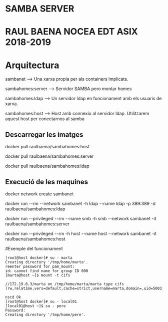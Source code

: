 # SAMBA SERVER

# RAUL BAENA NOCEA EDT ASIX 2018-2019

# Arquitectura

sambanet --> Una xarxa propia per als containers implicats.

sambahomes:server --> Servidor SAMBA pero montar homes 

sambahomes:ldap --> Un servidor ldap en funcionament amb els usuaris de xarxa.

sambahomes:host --> Host amb connexío al servidor ldap. Utilitzarem aquest host per conectarnos al samba

## Descarregar les imatges

docker pull raulbaena/sambahomes:host

docker pull raulbaena/sambahomes:server

docker pull raulbaena/sambahomes:ldap

## Execució de les maquines

docker network create sambanet

docker run --rm --network sambanet -h ldap --name ldap -p 389:389 -d raulbaena/sambahomes:ldap

docker run --privileged --rm --name smb -h smb --network sambanet -it raulbaena/sambahomes:server

docker run --privileged --rm -h host --name host --network sambanet -it raulbaena/sambahomes:host


#Exemple del funcionament
```
[root@host docker]# su - marta
Creating directory '/tmp/home/marta'.
reenter password for pam_mount:
id: cannot find name for group ID 600
[marta@host ~]$ mount -t cifs

//172.19.0.3/marta on /tmp/home/marta/marta type cifs (rw,relatime,vers=default,cache=strict,username=marta,domain=,uid=5003,forceuid,gid=600,forcegid,addr=172.19.0.3,file_mode=0755,dir_mode=0755,soft,nounix,serverino,mapposix,rsize=1048576,wsize=1048576,echo_interval=60,actimeo=1)
```
```
nscd Ok
[root@host docker]# su - local01
[local01@host ~]$ su - pere
Password: 
Creating directory '/tmp/home/pere'.
```
